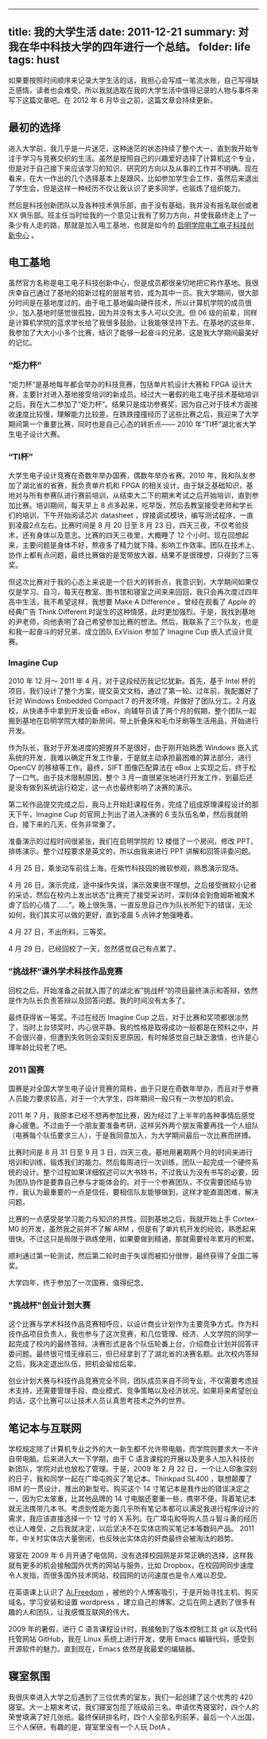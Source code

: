 -----------------------
title: 我的大学生活
date: 2011-12-21
summary: 对我在华中科技大学的四年进行一个总结。
folder: life
tags: hust
------------------

如果要按照时间顺序来记录大学生活的话，我担心会写成一笔流水账，自己写得缺乏感情，读者也会难受。所以我就选取在我的大学生活中值得记录的人物与事件来写下这篇文章吧。在 2012 年 6 月毕业之前，这篇文章会持续更新。

## 最初的选择

进入大学前，我几乎是一片迷茫，这种迷茫的状态持续了整个大一，直到我开始专注于学习与竞赛交织的生活。虽然是按照自己的兴趣爱好选择了计算机这个专业，但是对于自己接下来应该学习的知识、研究的方向以及从事的工作并不明确。现在看来，在大一作出的几个选择基本上是跟风，比如参加学生会工作，虽然后来退出了学生会，但是这样一种经历不仅让我认识了更多同学，也锻炼了组织能力。

然后是科技创新团队以及各种技术俱乐部，由于没有基础，我并没有报名联创或者 XX 俱乐部。班主任当时给我的一个意见让我有了努力方向，并使我最终走上了一条少有人走的路，那就是加入电工基地，也就是如今的
[启明学院电工电子科技创新中心](http://sti.hust.edu.cn) 。

## 电工基地

虽然官方名称是电工电子科技创新中心，但是成员都很亲切地把它称作基地。我很庆幸自己通过了基地的招新过程的层层考验，成为其中一员。我大学期间，很大部分时间是在基地度过的。由于电工基地偏向硬件技术，所以计算机学院的成员很少，加入基地时感觉很孤独，因为并没有太多人可以交流。但 06 级的前辈，同样是计算机学院的蓝求学长给了我很多鼓励，让我能够坚持下去。在基地的这些年，我参加了大大小小多个比赛，结识了能够一起奋斗的兄弟，这是我大学期间最美好的记忆。

### “炬力杯”

“炬力杯”是基地每年都会举办的科技竞赛，包括单片机设计大赛和 FPGA 设计大赛，主要针对进入基地接受培训的新成员。经过大一暑假的电工电子技术基础培训之后，我在大二参加了“炬力杯”。结果只是成功参赛奖，因为自己对于技术方面接收速度比较慢，理解能力比较差。在跌跌撞撞经历了这些比赛之后，我迎来了大学期间第一个重要比赛，同时也是自己心态的转折点—— 2010 年“TI杯”湖北省大学生电子设计大赛。

### “TI杯”

大学生电子设计竞赛在奇数年举办国赛，偶数年举办省赛。2010 年，我和队友参加了湖北省的省赛，我负责单片机和 FPGA 的相关设计。由于缺乏基础知识，基地对与所有参赛队进行赛前培训，从结束大二下的期末考试之后开始培训，直到参加比赛。培训期间，每天早上 8 点多起来，吃早饭，然后去教室接受老师和学长们的培训，下午开始阅读芯片 datasheet ，焊接调试模块，编写测试程序，一直到凌晨2点左右。比赛时间是 8 月 20 日至 8 月 23 日，四天三夜，不仅考验技术，还有身体以及意志。比赛的四天三夜里，大概睡了 12 个小时。现在回想起来，主要问题是身体不好，熬夜多了精力就下降，影响工作效率。团队在技术上、协作上都有点问题，最终比赛做的是宽带放大器，结果不是很理想，只得到了三等奖。

但这次比赛对于我的心态上来说是一个巨大的转折点，我意识到，大学期间如果仅仅是学习、自习，每天在教室、图书馆和寝室之间来来回回，我只会再次度过四年高中生活，我不希望这样，我想要 Make A Difference 。曾经在观看了 Apple 的经典广告 Think Different 时诞生的这种情感，此时更加强烈。于是，我找到基地的尹老师，向他表明了自己希望参加比赛的想法。然后，我联系了三个队友，也是和我一起奋斗的好兄弟，成立团队 ExVision 参加了 Imagine Cup 嵌入式设计竞赛。

### Imagine Cup

2010 年 12 月～ 2011 年 4 月，对于这段经历我记忆犹新。首先，基于 Intel 杯的项目，我们设计了整个方案，提交英文文档，通过了第一轮。过年前，我配置好了针对 Windows Embedded Compact 7 的开发环境，并做好了团队分工。2 月返校，从快递手中拿到开发设备 eBox，向辅导员请了两个月的假期，整个团队一起搬到基地在启明学院大楼的新房间，带上折叠床和毛巾牙刷等生活用品，开始进行开发。

作为队长，我对于开发进度的把握并不是很好，由于刚开始熟悉 Windows
嵌入式系统的开发，我难以确定开发工作量，于是就主动承担最困难的算法部分，进行 OpenCV 的移植等工作。最终，SIFT 图像匹配算法在 eBox 上实现之后，终于松了一口气。由于技术限制原因，整个 3 月一直很紧张地进行开发工作，到最后还是没有做到系统运行稳定，这一点也最终影响了决赛的演示。

第二轮作品提交完成之后，我马上开始赶课程任务，完成了组成原理课程设计的那天下午，Imagine Cup 的官网上列出了进入决赛的 6 支队伍名单，然后我就明白，接下来的几天，任务非常重了。

准备演示的过程时间很紧张，我们在启明学院的 12 楼借了一个房间，修改
PPT，排练演示。整个过程要求是英文的，所以由我来进行 PPT 讲解和回答评委问题。

4 月 25 日，乘坐动车前往上海，在紫竹科技园的微软参观，熟悉演示现场。

4 月 26 日，演示完成，途中操作失误，演示效果很不理想。之后接受微软小记者的采访，然后在校内上发出状态“比赛完了接受采访时，深刻体会到詹姆斯被魔术虐了后的心情了……”。晚上很失落，一直反思自己作为队长所犯下的错误，无论如何，我们其实可以做的更好，直到凌晨 5 点钟才勉强睡着。

4 月 27 日，不出所料，三等奖。

4 月 29 日，已经回校了一天，忽然感觉自己有点累了。

### ”挑战杯“课外学术科技作品竞赛

回校之后，开始准备之前就入围了的湖北省”挑战杯“的项目最终演示和答辩，依然是作为队长负责答辩以及回答问题。我的时间没有太多了。

最终获得省一等奖。不过在经历 Imagine Cup 之后，对于比赛和奖项都很淡然了，当时上台领奖时，内心很平静。我的性格是取得成功一般都是在预料之中，并不会很兴奋，但遭到失败则会深刻反思原因，有时候感觉自己缺乏激情，也许是心理年龄比较老了吧。

### 2011 国赛

国赛是对全国大学生电子设计竞赛的简称，由于只是在奇数年举办，而且对于参赛人员能力要求较高，对于一个大学生，四年期间一般只有一次参加的机会。

2011 年 7 月，我原本已经不想再参加比赛，因为经过了上半年的各种事情后感觉身心疲惫。不过由于一个朋友要准备考研，这样另外两个朋友需要再找一个人组队（电赛每个队伍要求三人），于是我同意加入，为大学期间最后一次比赛而拼搏。

比赛时间是 8 月 31 日至 9 月 3 日，四天三夜。基地用暑期两个月的时间来进行培训和训练，锻炼我们的能力。然后每周进行一次训练，团队一起完成一个硬件系统的设计。整个过程如果详细叙述可以大书特书，不过我认为没有书写的必要，因为团队协作是要靠自己参与才能体会的。对于一个参赛团队，不仅需要团结与协作，我认为最重要的一点是信任，要相信队友能够做到，这样才能直面困难，解决问题。

比赛的一点感受是学习能力与知识的共性。回到基地之后，我就开始上手
Cortex-M0 的开发，虽然我之前并不了解 ARM ，但是有了单片机开发的经验，熟悉起来很快。不过这只是局限于熟练使用，如果要做到精通，那就需要经年累月的积累。

顺利通过第一轮测试，然后第二轮时由于失误而被扣分很惨，最终获得了全国二等奖。

大学四年，终于参加了一次国赛，值得纪念。

### "挑战杯"创业计划大赛

这个比赛与学术科技作品竞赛相呼应，以设计商业计划作为主要竞争方式。作为科技作品项目负责人，我也参与了这次竞赛，和几位管理、经济、人文学院的同学一起完成了校内的最终答辩。决赛形式是各个队伍轮番上台，介绍商业计划并回答评委问题。最终很可惜无缘前三，但已经拿到了了湖北省的决赛名额。此次校内答辩之后，我决定退出队伍，把机会留给后辈。

创业计划大赛与科技作品竞赛完全不同，团队成员来自不同专业，不仅需要考虑技术支持，还需要管理手段、商业模式、竞争策略以及经济状况。如果将来希望创业的话，这个比赛可以让技术人员认真思考技术之外的世界。

## 笔记本与互联网

学校规定除了计算机专业之外的大一新生都不允许带电脑，而学院则要求大一不许自带电脑。后来进入大一下学期，由于 C 语言课程的开展以及更多人加入科技创新团队，学院对此也放松了管理。于是，2009 年 2 月 22 日，一个让人印象深刻的日子，我和同学一起在广埠屯购买了笔记本。Thinkpad SL400 ，联想颠覆了 IBM 的一贯设计，推出的新型号。购买这个 14 寸笔记本是我作出的错误决定之一，因为它太笨重，比其他品牌的 14 寸电脑还要重一些，携带不便，背着笔记本就无法携带几本书。考虑到性能方面几乎所有笔记本都可以满足我进行程序设计的需求，我应该直接选择一个 12 寸的 X 系列。在广埠屯和导购人员斗智斗勇的经历也让人难受，之后我就决定，以后坚决不在实体店购买笔记本等数码产品。 2011 年，中关村实体店大量倒闭，也反映出实体店的奸商最终会被淘汰的趋势。

寝室在 2009 年 6 月开通了电信网，没有选择校园网是非常正确的选择，这样我就有更多的机会接触国外优秀的网站与服务，比如 Dropbox，在校园网同步速度令人发指，而很多国外技术网站，校园网的访问速度也是令人难以忍受。

在英语课上认识了 [Ai.Freedom](http://aifreedom.com) ，被他的个人博客吸引，于是开始寻找主机、购买域名，学习安装和设置 wordpress ，建立自己的博客。之后在网上遇到了很多有趣的人和团队，让我感慨互联网的伟大。

2009 年的暑假，进行 C 语言课程设计时，我接触到了版本控制工具 git 以及代码托管网站 GitHub，我在 Linux 系统上进行开发，使用 Emacs 编辑代码，感受到开源软件的魅力。直到现在，Emacs 依然是我最爱的编辑器。

## 寝室氛围

我很庆幸进入大学之后遇到了三位优秀的室友，我们一起创建了这个优秀的 420
寝室。大一上期末考试，我们寝室包揽了班级前三名。申请优秀寝室时，四个人的荣誉填满了好几张纸。最终保研排名时，四个人全部名列前茅，最后一个人出国，三个人保研。有趣的是，寝室里没有一个人玩 DotA 。
